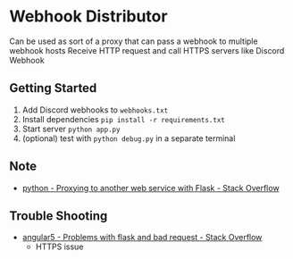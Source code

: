 # Webhook Distributor

Can be used as sort of a proxy that can pass a webhook to multiple webhook hosts
Receive HTTP request and call HTTPS servers like Discord Webhook

## Getting Started

1. Add Discord webhooks to `webhooks.txt` 
2. Install dependencies `pip install -r requirements.txt`
3. Start server `python app.py`
4. (optional) test with `python debug.py` in a separate terminal

## Note

- [python - Proxying to another web service with Flask - Stack Overflow](https://stackoverflow.com/questions/6656363/proxying-to-another-web-service-with-flask)

## Trouble Shooting

- [angular5 - Problems with flask and bad request - Stack Overflow](https://stackoverflow.com/questions/49389535/problems-with-flask-and-bad-request)
  - HTTPS issue

